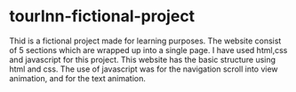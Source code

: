# tourInn-fictional-project
Thid is a fictional project made for learning purposes.
The website consist of 5 sections which are wrapped up into a single page. I have used html,css and javascript for this project.
This website has the basic structure using html and css. The use of javascript was for the navigation scroll into view animation, and for the text animation.
